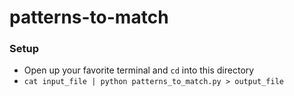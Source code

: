 # patterns-to-match

### Setup
- Open up your favorite terminal and `cd` into this directory
- `cat input_file | python patterns_to_match.py > output_file`
